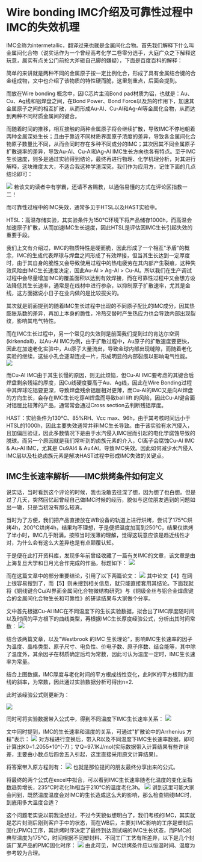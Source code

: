 # Wire bonding IMC介绍及可靠性过程中IMC的失效机理

IMC全称为intermetallic，翻译过来也就是金属间化合物。首先我们解释下什么叫金属间化合物（说实话作为一个曾经高考化学二卷零分选手，大庭广众之下解释这玩意，属实有点关公门前抡大斧砸自己脚的嫌疑），下面是百度百科的解释：

简单的来讲就是两种不同的金属原子按一定比例化合，形成了具有金属结合键的合金组成物，文中也介绍了该物质的特性硬而脆，这里划重点，后面会提到。

而放在Wire bonding 概念中，因IC芯片主流Bond pad材质为铝，也就是：Au、Cu、Ag线和铝焊盘之间，在Bond Power、Bond Force以及热的作用下，加速其金属原子之间的相互扩散，从而形成Au-Al、Cu-Al和Ag-Al等金属化合物，从而达到两种不同材质金属间的键合。

而随着时间的推移，相互接触的两种金属原子将会继续扩散，导致IMC不停地朝着两种金属深处生长；且由于靠近不同材质界面原子浓度的差异，导致各金属间化合物原子数量比不同，从而会同时存在多种不同成分的IMC；其次因其不同金属原子扩散速率的差异，导致Au-Al、Cu-Al和Ag-Al IMC生长方向也各有特点。至于IMC生长速度，则多是通过实验得到结论，最终再进行物理、化学机理分析，对其进行解释，这块难度太大，不适合我这种学渣深究，我们作为应用方，记住下面的几点结论即可：

![](../readme.assets/Pasted%20image%2020250101023810.png)
若该文的读者中有学霸，还请不吝赐教，以通俗易懂的方式在评论区指教一二！

而可靠性过程中的IMC失效，通常多见于HTSL以及HAST实验中。

HTSL：高温存储实验，其实验条件为150℃环境下将产品储存1000h，而高温会加速原子扩散，从而加速IMC生长速度，因此HTSL是评估因IMC生长引起失效的重要手段。  

我们上文有介绍过，IMC的物质特性是硬而脆，因此形成了一个相互"矛盾"的概念，IMC的生成代表焊球与焊盘之间形成了有效焊接，但当其生长达到一定厚度时，由于其自身的脆性又会导致使用过程中的热电疲劳在其内部产生裂痕，这种失效风险由IMC生长速度决定，因此Au-Al > Ag-Al > Cu-Al。所以我们在生产调试过程中会尽量增加IMC的覆盖面积以达到有效焊接，而在可靠性过程中又会想方设法降低其生长速率，通常是在线材中进行参杂，以抑制原子扩散速率，尤其是金线，这方面据说小日子在业内做的是比较拔尖的。  

其次就是前面提到的随着IMC生长过程中出现的不同原子配比的IMC成分，因其热膨胀系数的差异，再加上本身的脆性，冷热交替时产生热应力也会导致内部出现裂纹，影响其电气特性。  

而在IMC生长过程中，另一个常见的失效则是前面我们提到过的肯达尔空洞(kirkendall)，以Au-Al IMC为例，由于扩散过程中，Au原子的扩散速度要更快，因此在加速老化实验中，Au原子大量流出，导致金球内部出现缝隙，而随着老化实验的继续，这些小孔会逐渐连成一片，形成明显的内部裂痕以影响电气性能。
![](../readme.assets/Pasted%20image%2020250101023824.png)

而Cu-Al IMC由于其生长慢的原因，则无此烦恼，但Cu-Al IMC要考虑的其键合后焊盘剩余残铝的厚度，因Cu线硬度要高于Au、Ag线，因此在Wire Bonding过程中其焊球吃铝要更深，导致焊盘残余铝层相对更薄，而Cu-Al的IMC又是向Al焊盘的方向生长，会存在IMC生长吃穿Al焊盘而导致ball lift 的风险，因此Cu-Al键合面对铝层比较薄的产品，通常常会通过Cross section去判断残铝厚度。

HAST：实验条件为130℃、85%RH、Vcc max、96h，由于其考核时间远小于HTSL的1000h，因此主要失效通常并非IMC生长导致。由于该实验有水汽侵入，且加偏压验证，因此多数情况下是由于水汽侵入IMC层而引起的电化学腐蚀导致的脱球。而另一个原因就是我们常听到的卤族元素的介入，Cl离子会腐蚀Cu-Al IMC & Au-Al IMC，尤其是 Cu9Al4 & Au4Al，导致IMC失效。因此如何减少水汽侵入IMC层以及杜绝卤族元素是解决HAST过程中形成IMC失效的关键点。

## IMC生长速率解析——IMC烘烤条件如何定义

说实话，当时看到这个评论的时候，我也没敢去往深了想，因为想了也白想。但是过了几天，突然回忆起曾经自己做IMC时候的经历，貌似与这位朋友遇到的问题如出一辙，只是当初没有那么较真。

当时为了方便，我们把产品直接放在WB设备的轨道上进行烘烤，尝试了175℃烘烤4h，200℃烘烤4h，结果均不理想，于是便把温度加高到250℃，结果仅烘烤了半小时，IMC几乎附满，按照当时浅薄的理解，觉得这玩意应该是趋近线性才对，为什么会有这么大差异也是有点颠覆认知。

于是便在此打开资料库，发现多年前曾经收藏了一篇有关IMC的文章，该文章是由上海复旦大学和日月光合作完成的作品，标题如下：
![](../readme.assets/Pasted%20image%2020250101023855.png)

而在这篇文章中的部分重要结论，引用了以下两篇论文：
![](../readme.assets/Pasted%20image%2020250101023904.png)
其中论文【4】在网上很容易搜到了，而【5】则未搜到相关信息，就只能直接套用其结论。下面我就将《铜线键合Cu/Al界面金属间化合物微结构研究》与《铜级金丝与铝合金焊盘键合的金属间化合物生长和可靠性》的研读结果与大家做个分享。

文中首先根据Cu-Al IMC在不同温度下的生长实验数据，拟合出了IMC厚度随时间以及时间的平方根下的曲线类型，再根据IMC生长厚度经验公式，分析出其时间常数：
![](../readme.assets/Pasted%20image%2020250101023915.png)

结合该两篇文章，以及"Westbrook 的IMC 生长理论"，影响IMC生长速率的因子为温度、晶格类型、原子尺寸、电负性、价电子数、原子序数、结合能等，其中除了温度外，其余因子在材质确定后均为常数，因此可认为温度一定时，IMC生长速率为常量。

结合上图数据，IMC厚度与老化时间的平方根成线性变化，此时K的平方根则为直线的斜率，为常数，因此通过实验数据分析可得出n=2.

此时该经验公式则更新为：

![](../readme.assets/Pasted%20image%2020250101023924.png)

同时可将实验数据带入公式中，得到不同温度下IMC生长速率关系：
![](../readme.assets/Pasted%20image%2020250101023934.png)

文中同时提到，IMC的生长速率和温度的关系，可通过"扩散论中的Arrhenius 方程"表示：
![](../readme.assets/Pasted%20image%2020250101023942.png)
对方程进行变换后，带入R以及不同温度下IMC生长速率数据，即可计算出K0=1.2055*10^(-7)；∇Q=97.1KJ/mol(实际数据带入计算结果有些许误差，主要由小数点后四舍五入引起，这里直接采用原文计算结果)。

将答案带入原方程则有：
![](../readme.assets/Pasted%20image%2020250101023950.png)
也就是那位提问的朋友最终分享出来的公式。  

将最终的两个公式在excel中拟合，可以看到IMC生长速率随老化温度的变化呈指数趋势增长，235℃时老化1h相当于210℃的温度老化3h。
![](../readme.assets/Pasted%20image%2020250101024000.png)
讲到这里可能大家会问到，既然温度温度会对IMC的生长造成这么大的影响，那么检查铜线IMC时，到底用多大温度合适？  

这个问题老实说以前我没想过，不过今天貌似想明白了，我们考核的IMC，其实就是芯片封测后刚到客户手中的状态，而在WB后，主要对IMC影响的工序是塑封后固化(PMC)工序，其烘烤时序决定了最终到达测试端的IMC生长状态，而PMC的典型温度为175℃，时间根据不同塑封料、不同工厂工艺有所差异，以下是几个封装厂某产品的PMC固化时序：
![](../readme.assets/Pasted%20image%2020250101024010.png)
由此可见，IMC烘烤条件应以恒温时间、温度为参考较为合理。










